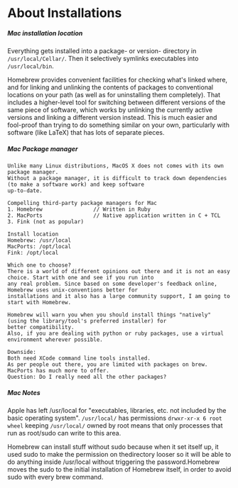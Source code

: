 # About Installations

##### Mac installation location

Everything gets installed into a package- or version- directory in `/usr/local/Cellar/`. Then it selectively symlinks executables into `/usr/local/bin`.

Homebrew provides convenient facilities for checking what's linked where, and for linking and unlinking the contents of packages to conventional locations on your path \(as well as for uninstalling them completely\). That includes a higher-level tool for switching between different versions of the same piece of software, which works by unlinking the currently active versions and linking a different version instead. This is much easier and fool-proof than trying to do something similar on your own, particularly with software \(like LaTeX\) that has lots of separate pieces.

##### Mac Package manager

```
Unlike many Linux distributions, MacOS X does not comes with its own package manager.
Without a package manager, it is difficult to track down dependencies (to make a software work) and keep software
up-to-date.

Compelling third-party package managers for Mac
1. Homebrew                // Written in Ruby
2. MacPorts                // Native application written in C + TCL
3. Fink (not as popular)

Install location
Homebrew: /usr/local
MacPorts: /opt/local
Fink: /opt/local

Which one to choose?
There is a world of different opinions out there and it is not an easy choice. Start with one and see if you run into
any real problem. Since based on some developer's feedback online, Homebrew uses unix-conventions better for
installations and it also has a large community support, I am going to start with Homebrew.

Homebrew will warn you when you should install things "natively" (using the library/tool's preferred installer) for
better compatibility.
Also, if you are dealing with python or ruby packages, use a virtual environment wherever possible.

Downside:
Both need XCode command line tools installed.
As per people out there, you are limited with packages on brew. MacPorts has much more to offer.
Question: Do I really need all the other packages?
```

##### Mac Notes

Apple has left /usr/local for "executables, libraries, etc. not included by the basic operating system". `/usr/local/` has permissions `drwxr-xr-x 6 root wheel` keeping `/usr/local/` owned by root means that only processes that run as root/sudo can write to this area.

Homebrew can install stuff without sudo because when it set itself up, it used sudo to make the permission on thedirectory looser so it will be able to do anything inside /usr/local without triggering the password.Homebrew moves the sudo to the initial installation of Homebrew itself, in order to avoid sudo with every brew command.



